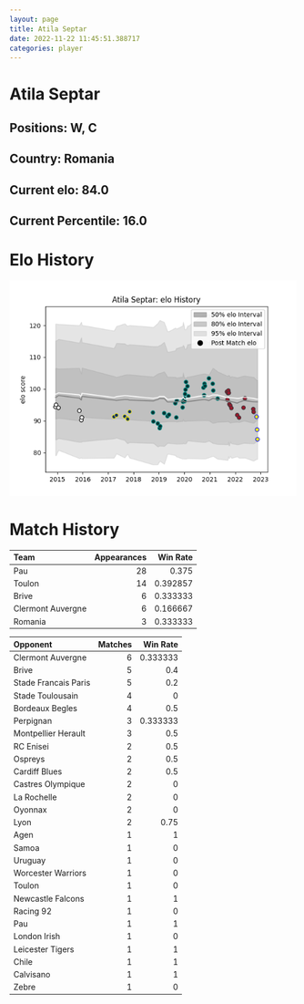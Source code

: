 ```yaml
---  
layout: page  
title: Atila Septar  
date: 2022-11-22 11:45:51.388717  
categories: player  
---
```

# Atila Septar

## Positions: W, C

## Country: Romania

## Current elo: 84.0

## Current Percentile: 16.0

# Elo History


![elo history](history_AtilaSeptar.png)
# Match History


| Team              |   Appearances |   Win Rate |
|:------------------|--------------:|-----------:|
| Pau               |            28 |   0.375    |
| Toulon            |            14 |   0.392857 |
| Brive             |             6 |   0.333333 |
| Clermont Auvergne |             6 |   0.166667 |
| Romania           |             3 |   0.333333 |

| Opponent             |   Matches |   Win Rate |
|:---------------------|----------:|-----------:|
| Clermont Auvergne    |         6 |   0.333333 |
| Brive                |         5 |   0.4      |
| Stade Francais Paris |         5 |   0.2      |
| Stade Toulousain     |         4 |   0        |
| Bordeaux Begles      |         4 |   0.5      |
| Perpignan            |         3 |   0.333333 |
| Montpellier Herault  |         3 |   0.5      |
| RC Enisei            |         2 |   0.5      |
| Ospreys              |         2 |   0.5      |
| Cardiff Blues        |         2 |   0.5      |
| Castres Olympique    |         2 |   0        |
| La Rochelle          |         2 |   0        |
| Oyonnax              |         2 |   0        |
| Lyon                 |         2 |   0.75     |
| Agen                 |         1 |   1        |
| Samoa                |         1 |   0        |
| Uruguay              |         1 |   0        |
| Worcester Warriors   |         1 |   0        |
| Toulon               |         1 |   0        |
| Newcastle Falcons    |         1 |   1        |
| Racing 92            |         1 |   0        |
| Pau                  |         1 |   1        |
| London Irish         |         1 |   0        |
| Leicester Tigers     |         1 |   1        |
| Chile                |         1 |   1        |
| Calvisano            |         1 |   1        |
| Zebre                |         1 |   0        |